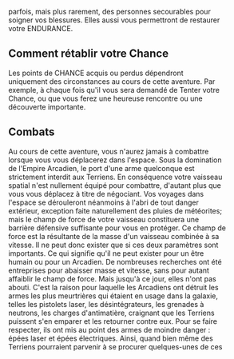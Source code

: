 parfois, mais plus rarement, des personnes secourables pour  
soigner vos blessures. Elles aussi vous permettront de restaurer  
votre ENDURANCE.  

## Comment rétablir votre Chance  
Les points de CHANCE acquis ou perdus dépendront  
uniquement des circonstances au cours de cette aventure. Par  
exemple, à chaque fois qu'il vous sera demandé de Tenter votre  
Chance, ou que vous ferez une heureuse rencontre ou une  
découverte importante.  

## Combats  
Au cours de cette aventure, vous n'aurez jamais à combattre  
lorsque vous vous déplacerez dans l'espace. Sous la domination  
de l'Empire Arcadien, le port d'une arme quelconque est  
strictement interdit aux Terriens. En conséquence votre vaisseau  
spatial n'est nullement équipé pour combattre, d'autant plus que  
vous vous déplacez à titre de négociant. Vos voyages dans  
l'espace se dérouleront néanmoins à l'abri de tout danger  
extérieur, exception faite naturellement des pluies de météorites;  
mais le champ de force de votre vaisseau constituera une  
barrière défensive suffisante pour vous en protéger. Ce champ de  
force est la résultante de la masse d'un vaisseau combinée à sa  
vitesse. Il ne peut donc exister que si ces deux paramètres sont  
importants. Ce qui signifie qu'il ne peut exister pour un être  
humain ou pour un Arcadien. De nombreuses recherches ont été  
entreprises pour abaisser masse et vitesse, sans pour autant  
affaiblir le champ de force. Mais jusqu'à ce jour, elles n'ont pas  
abouti. C'est la raison pour laquelle les Arcadiens ont détruit les  
armes les plus meurtrières qui étaient en usage dans la galaxie,  
telles les pistolets laser, les désintégrateurs, les grenades à  
neutrons, les charges d'antimatière, craignant que les Terriens  
puissent s'en emparer et les retourner contre eux. Pour se faire  
respecter, ils ont mis au point des armes de moindre danger :  
épées laser et épées électriques. Ainsi, quand bien même des  
Terriens pourraient parvenir à se procurer quelques-unes de ces